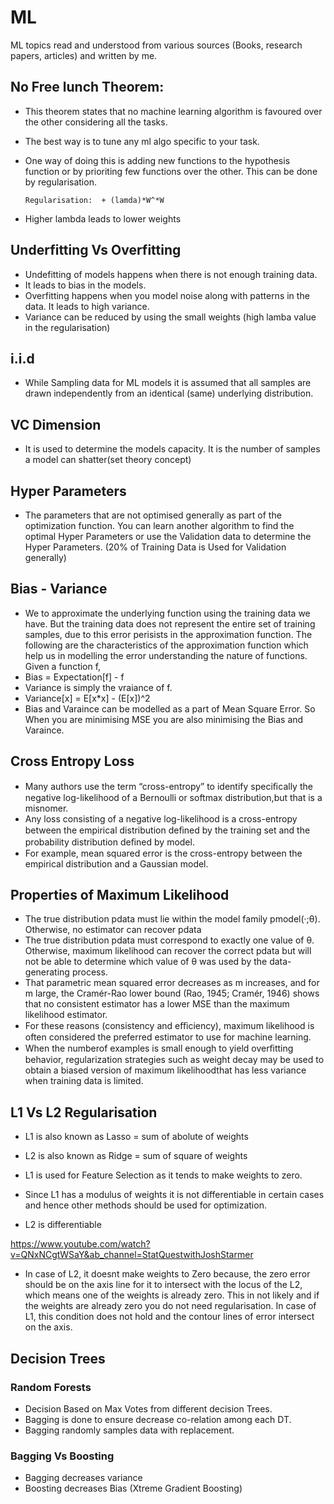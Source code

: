 # ML
ML topics read and understood from various sources (Books, research papers, articles) and written by me.  

## No Free lunch Theorem:
* This theorem states that no machine learning algorithm is favoured over the other considering all the tasks.
* The best way is to tune any  ml algo specific to your task. 
* One way of doing this is adding new functions to the hypothesis function or by prioriting few functions over the other. This can be done by regularisation.
     
     `Regularisation:  + (lamda)*W^*W`

* Higher lambda leads to lower weights

## Underfitting Vs Overfitting 
* Undefitting of models happens when there is not enough training data. 
* It leads to bias in the models.
* Overfitting happens when you model noise along with patterns in the data. It leads to high variance.
* Variance can be reduced by using the small weights (high lamba value in the regularisation)

## i.i.d

* While Sampling data for ML models it is assumed that all samples are drawn independently from an identical (same) underlying distribution. 
 
## VC Dimension

* It is used to determine the models capacity. It is the number of samples a model can shatter(set theory concept)

## Hyper Parameters
* The parameters that are not optimised generally  as part of the optimization function. You can learn another algorithm to find the optimal Hyper Parameters or use the Validation data to determine the Hyper Parameters. (20% of Training Data is Used for Validation generally)

## Bias - Variance
* We to approximate the underlying function using the training data we have. But the training data does not represent the entire set of training samples, due to this error perisists in the approximation function. The following are the characteristics of the approximation function which help us in modelling the error understanding the nature of functions.
Given a function f,
* Bias =  Expectation[f] - f
* Variance is simply the vraiance of f.
* Variance[x] = E[x*x] - (E[x])^2
* Bias and Varaince can be modelled as a part of Mean Square Error. So When you are minimising MSE you are also minimising the Bias and Varaince.

## Cross Entropy Loss
* Many authors use the term “cross-entropy” to identify speciﬁcally the negative log-likelihood of a Bernoulli or softmax distribution,but that is a misnomer.
*  Any loss consisting of a negative log-likelihood is a cross-entropy between the empirical distribution deﬁned by the training set and the probability distribution deﬁned by model. 
* For example, mean squared error is the cross-entropy between the empirical distribution and a Gaussian model.

## Properties of Maximum Likelihood
* The true distribution pdata must lie within the model family pmodel(·;θ). Otherwise, no estimator can recover pdata
* The true distribution pdata must correspond to exactly one value of θ. Otherwise, maximum likelihood can recover the correct pdata but will not be able to determine which value of θ was used by the data-generating process.
* That parametric mean squared error decreases as m increases, and for m large, the Cramér-Rao lower bound (Rao, 1945; Cramér, 1946) shows that no consistent estimator has a lower MSE than the maximum likelihood estimator.
* For these reasons (consistency and eﬃciency), maximum likelihood is often considered the preferred estimator to use for machine learning.
* When the numberof examples is small enough to yield overﬁtting behavior, regularization strategies such as weight decay may be used to obtain a biased version of maximum likelihoodthat has less variance when training data is limited.

## L1 Vs L2 Regularisation
* L1 is also known as Lasso = sum of abolute of weights
* L2 is also known as Ridge = sum of square of weights

* L1 is used for Feature Selection as it tends to make weights to zero.
* Since L1 has a modulus of weights it is not differentiable in certain cases and hence other methods should be used for optimization.
* L2 is differentiable

https://www.youtube.com/watch?v=QNxNCgtWSaY&ab_channel=StatQuestwithJoshStarmer

* In case of L2, it doesnt make weights to Zero because, the zero error should be on the axis line for it to intersect with the locus of the L2, which means one of the weights is already zero. This in not likely and if the weights are already zero you do not need regularisation. In case of L1, this condition does not hold and the contour lines of error intersect on the axis.

## Decision Trees

### Random Forests
* Decision Based on Max Votes from different decision Trees.
* Bagging is done to ensure decrease co-relation among each DT.
* Bagging randomly samples data with replacement.

### Bagging Vs Boosting
* Bagging decreases variance
* Boosting decreases Bias (Xtreme Gradient Boosting)

